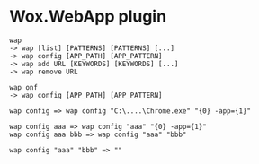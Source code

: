 # Wox.WebApp plugin

```
wap
-> wap [list] [PATTERNS] [PATTERNS] [...]
-> wap config [APP_PATH] [APP_PATTERN]
-> wap add URL [KEYWORDS] [KEYWORDS] [...]
-> wap remove URL
```

```
wap onf
-> wap config [APP_PATH] [APP_PATTERN]
```

```
wap config => wap config "C:\....\Chrome.exe" "{0} -app={1}"
```

```
wap config aaa => wap config "aaa" "{0} -app={1}"
wap config aaa bbb => wap config "aaa" "bbb"
```

```
wap config "aaa" "bbb" => ""
```


